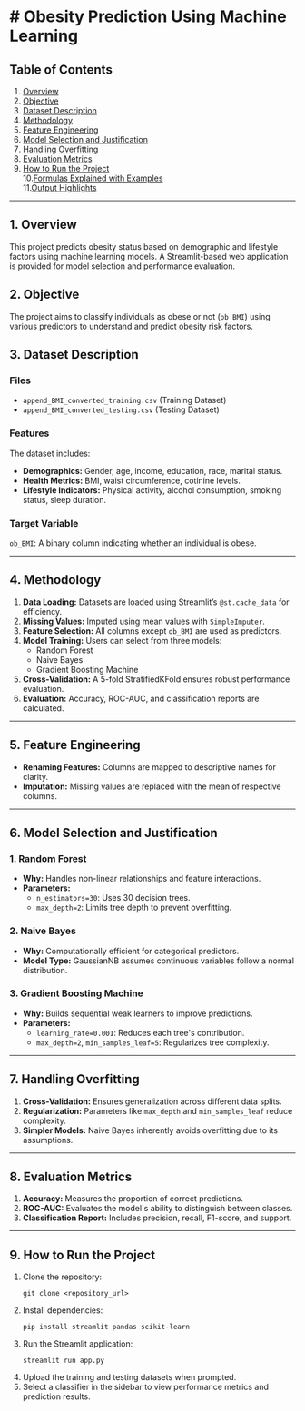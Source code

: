# # **Obesity Prediction Using Machine Learning**

## **Table of Contents**
1. [Overview](#overview)  
2. [Objective](#objective)  
3. [Dataset Description](#dataset-description)  
4. [Methodology](#methodology)  
5. [Feature Engineering](#feature-engineering)  
6. [Model Selection and Justification](#model-selection-and-justification)  
7. [Handling Overfitting](#handling-overfitting)  
8. [Evaluation Metrics](#evaluation-metrics)  
9. [How to Run the Project](#how-to-run-the-project)  
10.[Formulas Explained with Examples](#formulas-explained-with-examples)  
11.[Output Highlights](#output-highlights)  

---

## **1. Overview**
This project predicts obesity status based on demographic and lifestyle factors using machine learning models. A Streamlit-based web application is provided for model selection and performance evaluation.



## **2. Objective**
The project aims to classify individuals as obese or not (`ob_BMI`) using various predictors to understand and predict obesity risk factors.



## **3. Dataset Description**
### **Files**
- `append_BMI_converted_training.csv` (Training Dataset)  
- `append_BMI_converted_testing.csv` (Testing Dataset)

### **Features**
The dataset includes:
- **Demographics:** Gender, age, income, education, race, marital status.  
- **Health Metrics:** BMI, waist circumference, cotinine levels.  
- **Lifestyle Indicators:** Physical activity, alcohol consumption, smoking status, sleep duration.

### **Target Variable**
`ob_BMI`: A binary column indicating whether an individual is obese.

---

## **4. Methodology**
1. **Data Loading:** Datasets are loaded using Streamlit’s `@st.cache_data` for efficiency.  
2. **Missing Values:** Imputed using mean values with `SimpleImputer`.  
3. **Feature Selection:** All columns except `ob_BMI` are used as predictors.  
4. **Model Training:** Users can select from three models:
   - Random Forest
   - Naive Bayes
   - Gradient Boosting Machine  
5. **Cross-Validation:** A 5-fold StratifiedKFold ensures robust performance evaluation.  
6. **Evaluation:** Accuracy, ROC-AUC, and classification reports are calculated.

---

## **5. Feature Engineering**
- **Renaming Features:** Columns are mapped to descriptive names for clarity.  
- **Imputation:** Missing values are replaced with the mean of respective columns.

---

## **6. Model Selection and Justification**
### **1. Random Forest**
- **Why:** Handles non-linear relationships and feature interactions.  
- **Parameters:**  
  - `n_estimators=30`: Uses 30 decision trees.  
  - `max_depth=2`: Limits tree depth to prevent overfitting.

### **2. Naive Bayes**
- **Why:** Computationally efficient for categorical predictors.  
- **Model Type:** GaussianNB assumes continuous variables follow a normal distribution.

### **3. Gradient Boosting Machine**
- **Why:** Builds sequential weak learners to improve predictions.  
- **Parameters:**  
  - `learning_rate=0.001`: Reduces each tree's contribution.  
  - `max_depth=2`, `min_samples_leaf=5`: Regularizes tree complexity.

---

## **7. Handling Overfitting**
1. **Cross-Validation:** Ensures generalization across different data splits.  
2. **Regularization:** Parameters like `max_depth` and `min_samples_leaf` reduce complexity.  
3. **Simpler Models:** Naive Bayes inherently avoids overfitting due to its assumptions.

---

## **8. Evaluation Metrics**
1. **Accuracy:** Measures the proportion of correct predictions.  
2. **ROC-AUC:** Evaluates the model's ability to distinguish between classes.  
3. **Classification Report:** Includes precision, recall, F1-score, and support.

---

## **9. How to Run the Project**
1. Clone the repository:
   ```
   git clone <repository_url>
   ```
2. Install dependencies:
    ```
    pip install streamlit pandas scikit-learn
    ```
3. Run the Streamlit application:
    ```
    streamlit run app.py
    ```
4. Upload the training and testing datasets when prompted.
5. Select a classifier in the sidebar to view performance metrics and prediction results.
